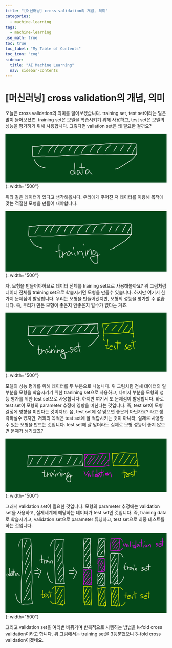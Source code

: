 ```yaml
---
title: "[머신러닝] cross validation의 개념, 의미" 
categories:
  - machine-learning
tags:
  - machine-learning
use_math: true
toc: true
toc_label: "My Table of Contents"
toc_icon: "cog"
sidebar:
  title: "AI Machine Learning"
  nav: sidebar-contents
---
```


# [머신러닝] cross validation의 개념, 의미

오늘은 cross validation의 의미를 알아보겠습니다. 
training set, test set이라는 말은 많이 들어보셨죠. 
training set은 모델을 학습시키기 위해 사용하고, 
test set은 모델의 성능을 평가하기 위해 사용합니다. 
그렇다면 valiation set은 왜 필요한 걸까요? 

![figure02](/assets/images/ml/validation/validation02.jpg){: width="500"}

위와 같은 데이터가 있다고 생각해봅시다. 
우리에게 주어진 저 데이터를 이용해 목적에 맞는 적절한 모형을 만들어 내야합니다. 

![figure03](/assets/images/ml/validation/validation03.jpg){: width="500"}

자, 모형을 만들어야하므로 데이터 전체를 training set으로 사용해볼까요? 
위 그림처럼 데이터 전체를 training set으로 학습시키면 모형을 만들수 있습니다. 
하지만 여기서 한가지 문제점이 발생합니다. 
우리는 모형을 만들어냈지만, 모형의 성능을 평가할 수 없습니다. 
즉, 우리가 만든 모형이 좋은지 안좋은지 알수가 없다는 거죠.

![figure04](/assets/images/ml/validation/validation04.jpg){: width="500"}

모델의 성능 평가를 위해 데이터를 두 부분으로 나눕니다. 
위 그림처럼 전체 데이터의 일부분을 모형을 학습시키기 위한 tranining set으로 사용하고, 
나머지 부분을 모형의 성능 평가를 위한 test set으로 사용합니다. 
하지만 여기서 또 문제점이 발생합니다. 
바로 test set이 모형의 parameter 추정에 영향을 미친다는 것입니다. 
즉, test set이 모형 결정에 영향을 미친다는 것이지요. 
음, test set에 잘 맞으면 좋은거 아닌가요? 라고 생각하실수 있지만, 
저희의 목적은 test set에 잘 적합시키는 것이 아니라, 실제로 사용할 수 있는 모형을 만드는 것입니다. 
test set에 잘 맞더라도 실제로 모형 성능이 좋지 않으면 문제가 생기겠죠?

![figure05](/assets/images/ml/validation/validation05.jpg){: width="500"}

그래서 validation set이 필요한 것입니다. 
모형의 parameter 추정에는 validation set을 사용하고, 
실제세계에 해당하는 데이터가 test set인 것입니다. 
즉, training data로 학습시키고, validation set으로 parameter 튜닝하고, test set으로 최종 테스트를 하는 것입니다. 

![figure06](/assets/images/ml/validation/validation06.jpg){: width="500"}

그리고 validation set을 여러번 바꿔가며 반복적으로 시행하는 방법을 k-fold cross validation이라고 합니다. 
위 그림에서는 training set을 3등분했으니 3-fold cross validation이겠네요. 
